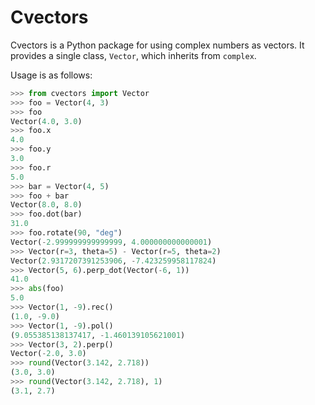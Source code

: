 # Cvectors

Cvectors is a Python package for using complex numbers as vectors. It provides
a single class, `Vector`, which inherits from `complex`.

Usage is as follows:

```python
>>> from cvectors import Vector
>>> foo = Vector(4, 3)
>>> foo
Vector(4.0, 3.0)
>>> foo.x
4.0
>>> foo.y
3.0
>>> foo.r
5.0
>>> bar = Vector(4, 5)
>>> foo + bar
Vector(8.0, 8.0)
>>> foo.dot(bar)
31.0
>>> foo.rotate(90, "deg")
Vector(-2.999999999999999, 4.000000000000001)
>>> Vector(r=3, theta=5) - Vector(r=5, theta=2)
Vector(2.9317207391253906, -7.423259958117824)
>>> Vector(5, 6).perp_dot(Vector(-6, 1))
41.0
>>> abs(foo)
5.0
>>> Vector(1, -9).rec()
(1.0, -9.0)
>>> Vector(1, -9).pol()
(9.055385138137417, -1.460139105621001)
>>> Vector(3, 2).perp()
Vector(-2.0, 3.0)
>>> round(Vector(3.142, 2.718))
(3.0, 3.0)
>>> round(Vector(3.142, 2.718), 1)
(3.1, 2.7)
```
